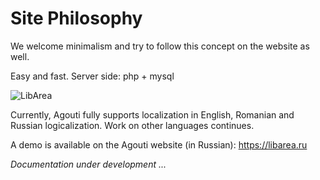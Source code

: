 # Site Philosophy

We welcome minimalism and try to follow this concept on the website as well.

Easy and fast. Server side: php + mysql


![LibArea](/assets/images/libarea-home.jpg)

Currently, Agouti fully supports localization in English, Romanian and Russian logicalization. Work on other languages continues.

A demo is available on the Agouti website (in Russian):  https://libarea.ru

*Documentation under development ...*